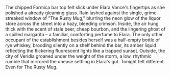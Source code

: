 The chipped Formica bar top felt slick under Elara Vance's fingertips as she polished a already gleaming glass.  Rain lashed against the single, grime-streaked window of "The Rusty Mug," blurring the neon glow of the liquor store across the street into a hazy, bleeding crimson.  Inside, the air hung thick with the scent of stale beer, cheap bourbon, and the lingering ghost of a spilled margarita – a familiar, comforting perfume to Elara.  The only other occupant of the establishment besides herself was a half-empty bottle of rye whiskey, brooding silently on a shelf behind the bar, its amber liquid reflecting the flickering fluorescent lights like a trapped sunset.  Outside, the city of Veridia groaned under the weight of the storm, a low, rhythmic rumble that mirrored the unease settling in Elara's gut.  Tonight felt different.  Even for The Rusty Mug.
